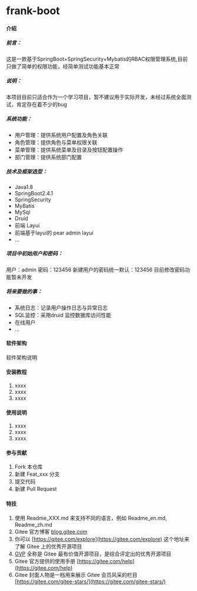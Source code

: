 # frank-boot

#### 介绍
##### 前言：
这是一款基于SpringBoot+SpringSecurity+Mybatis的RBAC权限管理系统,目前只做了简单的权限功能，经简单测试功能基本正常
##### 说明：
本项目目前只适合作为一个学习项目，暂不建议用于实际开发，未经过系统全面测试，肯定存在着不少的bug
##### 系统功能：
- 用户管理：提供系统用户配置及角色关联
- 角色管理：提供角色与菜单权限关联
- 菜单管理：提供系统菜单及目录及按钮配置操作
- 部门管理：提供系统部门配置
##### 技术及框架选型：
- Java1.8
- SpringBoot2.4.1
- SpringSecurity
- MyBatis
- MySql
- Druid
- 前端  Layui
- 前端基于layui的   pear admin layui
- ...
##### 项目中初始用户和密码：
用户：admin 密码：123456
新建用户的密码统一默认：123456
目前修改密码功能暂未开发
##### 将来要做的事：
- 系统日志：记录用户操作日志与异常日志
- SQL监控：采用druid 监控数据库访问性能
- 在线用户
- ...

#### 软件架构
软件架构说明


#### 安装教程

1.  xxxx
2.  xxxx
3.  xxxx

#### 使用说明

1.  xxxx
2.  xxxx
3.  xxxx

#### 参与贡献

1.  Fork 本仓库
2.  新建 Feat_xxx 分支
3.  提交代码
4.  新建 Pull Request


#### 特技

1.  使用 Readme\_XXX.md 来支持不同的语言，例如 Readme\_en.md, Readme\_zh.md
2.  Gitee 官方博客 [blog.gitee.com](https://blog.gitee.com)
3.  你可以 [https://gitee.com/explore](https://gitee.com/explore) 这个地址来了解 Gitee 上的优秀开源项目
4.  [GVP](https://gitee.com/gvp) 全称是 Gitee 最有价值开源项目，是综合评定出的优秀开源项目
5.  Gitee 官方提供的使用手册 [https://gitee.com/help](https://gitee.com/help)
6.  Gitee 封面人物是一档用来展示 Gitee 会员风采的栏目 [https://gitee.com/gitee-stars/](https://gitee.com/gitee-stars/)
